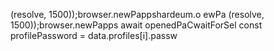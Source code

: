 (resolve, 1500));browser.newPappshardeum.o
ewPa
(resolve, 1500));browser.newPapps
                        await openedPaCwaitForSel
        const profilePassword = data.profiles[i].passw


